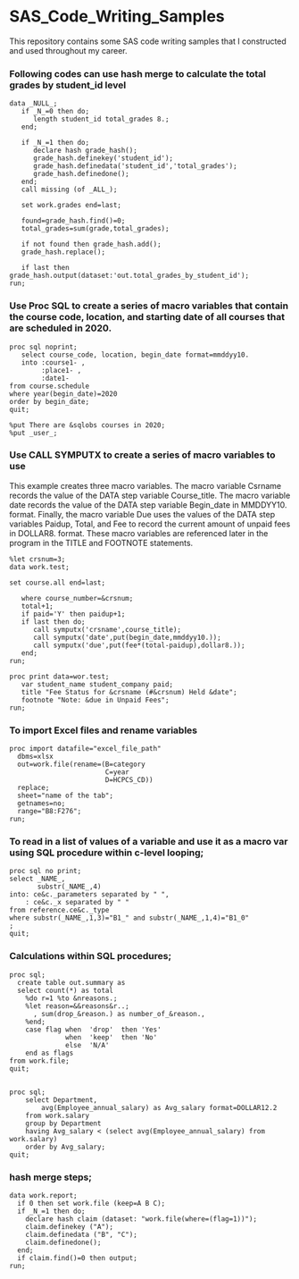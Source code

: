 # SAS_Code_Writing_Samples
This repository contains some SAS code writing samples that I constructed and used throughout my career.

### Following codes can use hash merge to calculate the total grades by student_id level
```
data _NULL_;
   if _N_=0 then do;
      length student_id total_grades 8.;
   end;

   if _N_=1 then do;
      declare hash grade_hash();
      grade_hash.definekey('student_id');
      grade_hash.definedata('student_id','total_grades');
      grade_hash.definedone();
   end;
   call missing (of _ALL_);

   set work.grades end=last;

   found=grade_hash.find()=0;
   total_grades=sum(grade,total_grades);

   if not found then grade_hash.add();
   grade_hash.replace();

   if last then grade_hash.output(dataset:'out.total_grades_by_student_id');
run;

```
### Use Proc SQL to create a series of macro variables that contain the course code, location, and starting date of all courses that are scheduled in 2020. 
```
proc sql noprint;
   select course_code, location, begin_date format=mmddyy10.
   into :course1- ,
        :place1- ,
        :date1-
from course.schedule
where year(begin_date)=2020
order by begin_date;
quit;

%put There are &sqlobs courses in 2020;
%put _user_;
```

### Use CALL SYMPUTX to create a series of macro variables to use

This example creates three macro variables. The macro variable Csrname records the
value of the DATA step variable Course_title. The macro variable date records the value
of the DATA step variable Begin_date in MMDDYY10. format. Finally, the macro
variable Due uses the values of the DATA step variables Paidup, Total, and Fee to record
the current amount of unpaid fees in DOLLAR8. format. These macro variables are
referenced later in the program in the TITLE and FOOTNOTE statements.

```
%let crsnum=3;
data work.test;

set course.all end=last;

   where course_number=&crsnum;
   total+1;
   if paid='Y' then paidup+1;
   if last then do;
      call symputx('crsname',course_title);
      call symputx('date',put(begin_date,mmddyy10.));
      call symputx('due',put(fee*(total-paidup),dollar8.));
   end;
run;

proc print data=wor.test;
   var student_name student_company paid;
   title "Fee Status for &crsname (#&crsnum) Held &date";
   footnote "Note: &due in Unpaid Fees";
run;

```

### To import Excel files and rename variables
```
proc import datafile="excel_file_path"
  dbms=xlsx
  out=work.file(rename=(B=category
                        C=year
                        D=HCPCS_CD))
  replace;
  sheet="name of the tab";
  getnames=no;
  range="B8:F276";
run;
```
### To read in a list of values of a variable and use it as a macro var using SQL procedure within c-level looping;
```
proc sql no print;
select _NAME_,
       substr(_NAME_,4)
into: ce&c._parameters separated by " ",
    : ce&c._x separated by " "
from reference.ce&c._type
where substr(_NAME_,1,3)="B1_" and substr(_NAME_,1,4)="B1_0"
;
quit;
```
### Calculations within SQL procedures;
```
proc sql;
  create table out.summary as
  select count(*) as total
    %do r=1 %to &nreasons.;
    %let reason=&&reasons&r..;
      , sum(drop_&reason.) as number_of_&reason.,
    %end;
    case flag when  'drop'  then 'Yes'
              when  'keep'  then 'No'
              else  'N/A'
    end as flags
from work.file;
quit;


proc sql;
    select Department,
        avg(Employee_annual_salary) as Avg_salary format=DOLLAR12.2
    from work.salary
    group by Department
    having Avg_salary < (select avg(Employee_annual_salary) from work.salary)
    order by Avg_salary;
quit;
```
### hash merge steps;   
```
data work.report;
  if 0 then set work.file (keep=A B C);
  if _N_=1 then do; 
    declare hash claim (dataset: "work.file(where=(flag=1))"); 
    claim.definekey ("A"); 
    claim.definedata ("B", "C"); 
    claim.definedone(); 
  end;
  if claim.find()=0 then output;
run;
```




